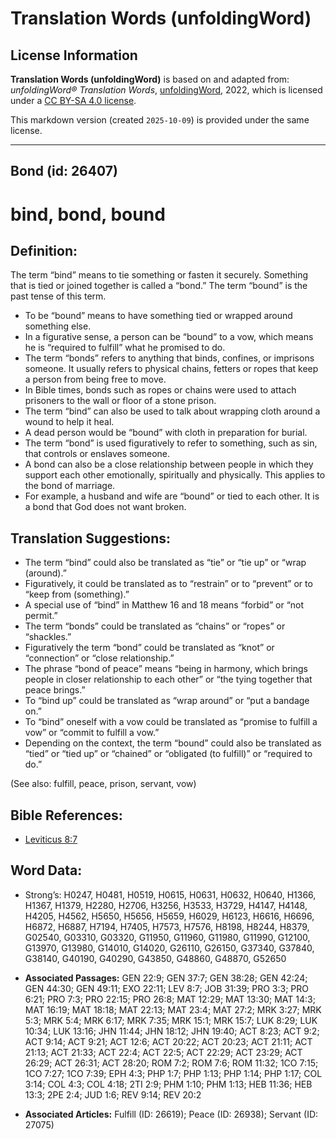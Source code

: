 # Translation Words (unfoldingWord)

## License Information

**Translation Words (unfoldingWord)** is based on and adapted from: _unfoldingWord® Translation Words_, [unfoldingWord](https://unfoldingword.org/utw), 2022, which is licensed under a [CC BY-SA 4.0 license](https://creativecommons.org/licenses/by-sa/4.0/legalcode.en).

This markdown version (created `2025-10-09`) is provided under the same license.



--------------------------------

## Bond (id: 26407)

bind, bond, bound
=================

Definition:
-----------

The term “bind” means to tie something or fasten it securely. Something that is tied or joined together is called a “bond.” The term “bound” is the past tense of this term.

* To be “bound” means to have something tied or wrapped around something else.
* In a figurative sense, a person can be “bound” to a vow, which means he is “required to fulfill” what he promised to do.
* The term “bonds” refers to anything that binds, confines, or imprisons someone. It usually refers to physical chains, fetters or ropes that keep a person from being free to move.
* In Bible times, bonds such as ropes or chains were used to attach prisoners to the wall or floor of a stone prison.
* The term “bind” can also be used to talk about wrapping cloth around a wound to help it heal.
* A dead person would be “bound” with cloth in preparation for burial.
* The term “bond” is used figuratively to refer to something, such as sin, that controls or enslaves someone.
* A bond can also be a close relationship between people in which they support each other emotionally, spiritually and physically. This applies to the bond of marriage.
* For example, a husband and wife are “bound” or tied to each other. It is a bond that God does not want broken.

Translation Suggestions:
------------------------

* The term “bind” could also be translated as “tie” or “tie up” or “wrap (around).”
* Figuratively, it could be translated as to “restrain” or to “prevent” or to “keep from (something).”
* A special use of “bind” in Matthew 16 and 18 means “forbid” or “not permit.”
* The term “bonds” could be translated as “chains” or “ropes” or “shackles.”
* Figuratively the term “bond” could be translated as “knot” or “connection” or “close relationship.”
* The phrase “bond of peace” means “being in harmony, which brings people in closer relationship to each other” or “the tying together that peace brings.”
* To “bind up” could be translated as “wrap around” or “put a bandage on.”
* To “bind” oneself with a vow could be translated as “promise to fulfill a vow” or “commit to fulfill a vow.”
* Depending on the context, the term “bound” could also be translated as “tied” or “tied up” or “chained” or “obligated (to fulfill)” or “required to do.”

(See also: fulfill, peace, prison, servant, vow)

Bible References:
-----------------

* [Leviticus 8:7](https://ref.ly/Lev8:7)

Word Data:
----------

* Strong’s: H0247, H0481, H0519, H0615, H0631, H0632, H0640, H1366, H1367, H1379, H2280, H2706, H3256, H3533, H3729, H4147, H4148, H4205, H4562, H5650, H5656, H5659, H6029, H6123, H6616, H6696, H6872, H6887, H7194, H7405, H7573, H7576, H8198, H8244, H8379, G02540, G03310, G03320, G11950, G11960, G11980, G11990, G12100, G13970, G13980, G14010, G14020, G26110, G26150, G37340, G37840, G38140, G40190, G40290, G43850, G48860, G48870, G52650

* **Associated Passages:** GEN 22:9; GEN 37:7; GEN 38:28; GEN 42:24; GEN 44:30; GEN 49:11; EXO 22:11; LEV 8:7; JOB 31:39; PRO 3:3; PRO 6:21; PRO 7:3; PRO 22:15; PRO 26:8; MAT 12:29; MAT 13:30; MAT 14:3; MAT 16:19; MAT 18:18; MAT 22:13; MAT 23:4; MAT 27:2; MRK 3:27; MRK 5:3; MRK 5:4; MRK 6:17; MRK 7:35; MRK 15:1; MRK 15:7; LUK 8:29; LUK 10:34; LUK 13:16; JHN 11:44; JHN 18:12; JHN 19:40; ACT 8:23; ACT 9:2; ACT 9:14; ACT 9:21; ACT 12:6; ACT 20:22; ACT 20:23; ACT 21:11; ACT 21:13; ACT 21:33; ACT 22:4; ACT 22:5; ACT 22:29; ACT 23:29; ACT 26:29; ACT 26:31; ACT 28:20; ROM 7:2; ROM 7:6; ROM 11:32; 1CO 7:15; 1CO 7:27; 1CO 7:39; EPH 4:3; PHP 1:7; PHP 1:13; PHP 1:14; PHP 1:17; COL 3:14; COL 4:3; COL 4:18; 2TI 2:9; PHM 1:10; PHM 1:13; HEB 11:36; HEB 13:3; 2PE 2:4; JUD 1:6; REV 9:14; REV 20:2
* **Associated Articles:** Fulfill (ID: 26619); Peace (ID: 26938); Servant (ID: 27075)

